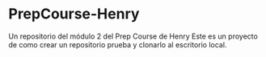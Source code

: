 # PrepCourse-Henry
Un repositorio del módulo 2 del Prep Course de Henry
Este es un proyecto de como crear un repositorio prueba y clonarlo al escritorio local.